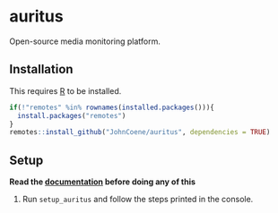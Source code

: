 # auritus

Open-source media monitoring platform.

## Installation

This requires [R](https://www.r-project.org/) to be installed.

``` r
if(!"remotes" %in% rownames(installed.packages())){
  install.packages("remotes")
}
remotes::install_github("JohnCoene/auritus", dependencies = TRUE)
```

## Setup

__Read the [documentation]() before doing any of this__

1. Run `setup_auritus` and follow the steps printed in the console.

